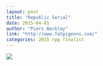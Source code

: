 ```yaml
---
layout: post
title: "Republic Serial"
date: 2015-04-01
author: "Piers Beckley"
link: "http://www.fatpigeons.com/"
categories: 2015 rpg finalist
---
```


![]({{site.url}}/2015images/RepublicSerial.jpg)

